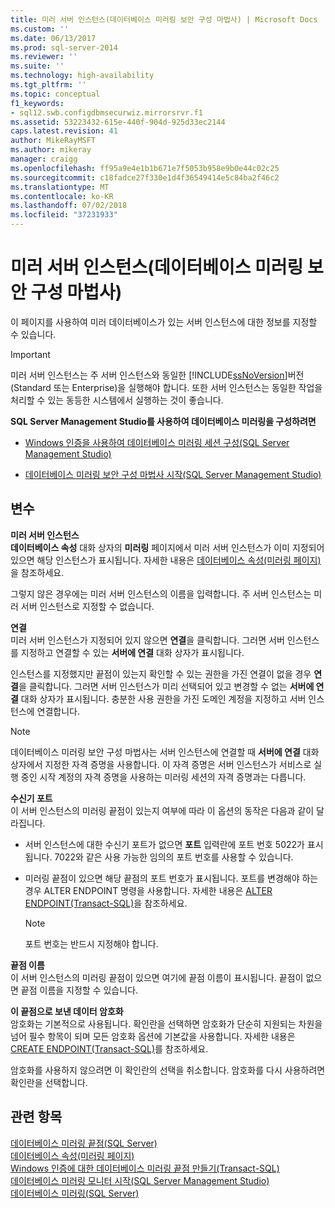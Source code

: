 ```yaml
---
title: 미러 서버 인스턴스(데이터베이스 미러링 보안 구성 마법사) | Microsoft Docs
ms.custom: ''
ms.date: 06/13/2017
ms.prod: sql-server-2014
ms.reviewer: ''
ms.suite: ''
ms.technology: high-availability
ms.tgt_pltfrm: ''
ms.topic: conceptual
f1_keywords:
- sql12.swb.configdbmsecurwiz.mirrorsrvr.f1
ms.assetid: 53223432-615e-440f-904d-925d33ec2144
caps.latest.revision: 41
author: MikeRayMSFT
ms.author: mikeray
manager: craigg
ms.openlocfilehash: ff95a9e4e1b1b671e7f5053b958e9b0e44c02c25
ms.sourcegitcommit: c18fadce27f330e1d4f36549414e5c84ba2f46c2
ms.translationtype: MT
ms.contentlocale: ko-KR
ms.lasthandoff: 07/02/2018
ms.locfileid: "37231933"
---
```

# <a name="mirror-server-instance-configure-database-mirroring-security-wizard"></a>미러 서버 인스턴스(데이터베이스 미러링 보안 구성 마법사)
  이 페이지를 사용하여 미러 데이터베이스가 있는 서버 인스턴스에 대한 정보를 지정할 수 있습니다.  
  
> [!IMPORTANT]  
>  미러 서버 인스턴스는 주 서버 인스턴스와 동일한 [!INCLUDE[ssNoVersion](../../includes/ssnoversion-md.md)]버전(Standard 또는 Enterprise)을 실행해야 합니다. 또한 서버 인스턴스는 동일한 작업을 처리할 수 있는 동등한 시스템에서 실행하는 것이 좋습니다.  
  
 **SQL Server Management Studio를 사용하여 데이터베이스 미러링을 구성하려면**  
  
-   [Windows 인증을 사용하여 데이터베이스 미러링 세션 구성&#40;SQL Server Management Studio&#41;](establish-database-mirroring-session-windows-authentication.md)  
  
-   [데이터베이스 미러링 보안 구성 마법사 시작&#40;SQL Server Management Studio&#41;](start-the-configuring-database-mirroring-security-wizard.md)  
  
## <a name="options"></a>변수  
 **미러 서버 인스턴스**  
 **데이터베이스 속성** 대화 상자의 **미러링** 페이지에서 미러 서버 인스턴스가 이미 지정되어 있으면 해당 인스턴스가 표시됩니다. 자세한 내용은 [데이터베이스 속성&#40;미러링 페이지&#41;](../../relational-databases/databases/database-properties-mirroring-page.md)을 참조하세요.  
  
 그렇지 않은 경우에는 미러 서버 인스턴스의 이름을 입력합니다. 주 서버 인스턴스는 미러 서버 인스턴스로 지정할 수 없습니다.  
  
 **연결**  
 미러 서버 인스턴스가 지정되어 있지 않으면 **연결**을 클릭합니다. 그러면 서버 인스턴스를 지정하고 연결할 수 있는 **서버에 연결** 대화 상자가 표시됩니다.  
  
 인스턴스를 지정했지만 끝점이 있는지 확인할 수 있는 권한을 가진 연결이 없을 경우 **연결**을 클릭합니다. 그러면 서버 인스턴스가 미리 선택되어 있고 변경할 수 없는 **서버에 연결** 대화 상자가 표시됩니다. 충분한 사용 권한을 가진 도메인 계정을 지정하고 서버 인스턴스에 연결합니다.  
  
> [!NOTE]  
>  데이터베이스 미러링 보안 구성 마법사는 서버 인스턴스에 연결할 때 **서버에 연결** 대화 상자에서 지정한 자격 증명을 사용합니다. 이 자격 증명은 서버 인스턴스가 서비스로 실행 중인 시작 계정의 자격 증명을 사용하는 미러링 세션의 자격 증명과는 다릅니다.  
  
 **수신기 포트**  
 이 서버 인스턴스의 미러링 끝점이 있는지 여부에 따라 이 옵션의 동작은 다음과 같이 달라집니다.  
  
-   서버 인스턴스에 대한 수신기 포트가 없으면 **포트** 입력란에 포트 번호 5022가 표시됩니다. 7022와 같은 사용 가능한 임의의 포트 번호를 사용할 수 있습니다.  
  
-   미러링 끝점이 있으면 해당 끝점의 포트 번호가 표시됩니다. 포트를 변경해야 하는 경우 ALTER ENDPOINT 명령을 사용합니다. 자세한 내용은 [ALTER ENDPOINT&#40;Transact-SQL&#41;](/sql/t-sql/statements/alter-endpoint-transact-sql)을 참조하세요.  
  
    > [!NOTE]  
    >  포트 번호는 반드시 지정해야 합니다.  
  
 **끝점 이름**  
 이 서버 인스턴스의 미러링 끝점이 있으면 여기에 끝점 이름이 표시됩니다. 끝점이 없으면 끝점 이름을 지정할 수 있습니다.  
  
 **이 끝점으로 보낸 데이터 암호화**  
 암호화는 기본적으로 사용됩니다. 확인란을 선택하면 암호화가 단순히 지원되는 차원을 넘어 필수 항목이 되며 모든 암호화 옵션에 기본값을 사용합니다. 자세한 내용은 [CREATE ENDPOINT&#40;Transact-SQL&#41;](/sql/t-sql/statements/create-endpoint-transact-sql)를 참조하세요.  
  
 암호화를 사용하지 않으려면 이 확인란의 선택을 취소합니다. 암호화를 다시 사용하려면 확인란을 선택합니다.  
  
## <a name="see-also"></a>관련 항목  
 [데이터베이스 미러링 끝점&#40;SQL Server&#41;](the-database-mirroring-endpoint-sql-server.md)   
 [데이터베이스 속성&#40;미러링 페이지&#41;](../../relational-databases/databases/database-properties-mirroring-page.md)   
 [Windows 인증에 대한 데이터베이스 미러링 끝점 만들기&#40;Transact-SQL&#41;](create-a-database-mirroring-endpoint-for-windows-authentication-transact-sql.md)   
 [데이터베이스 미러링 모니터 시작&#40;SQL Server Management Studio&#41;](../database-mirroring/start-database-mirroring-monitor-sql-server-management-studio.md)   
 [데이터베이스 미러링&#40;SQL Server&#41;](database-mirroring-sql-server.md)  
  
  
